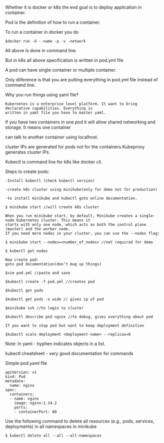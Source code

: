 Whether it is docker or k8s the end goal is to deploy application in container.

Pod is the definition of how to run a container.

To run a container in docker you do
```
$docker run -d --name -p -v -network 
```
All above is done in command line.

But in k8s all above specification is written in pod.yml file

A pod can have single container or multiple container.

Only diiference is that you are putting everything in pod.yml file instead of command line.

Why you run things using yaml file?
```
Kubernetes is a enterprise level platform. It want to bring declarative capabilities. Everything is
written in yaml file you have to master yaml.
```

If you have two containers in one pod it will allow shared networking and storage. It means one container 

can talk to another container using localhost.

cluster IPs are generated for pods not for the containers.Kubeproxy generates cluster IPs.

Kubectl is command line for k8s like docker cli.

Steps to create pods:
```
-Install kubectl (check kubectl version)

-create k8s cluster using minikube(only for demo not for production)

-to install minikube and kubectl goto online documentation.

$ minikube start //will create k8s cluster

When you run minikube start, by default, Minikube creates a single-node Kubernetes cluster. This means it
starts with only one node, which acts as both the control plane (master) and the worker node.
If you need more nodes in your cluster, you can use the --nodes flag:

$ minikube start --nodes=<number_of_nodes> //not required for demo

$ kubectl get nodes

Now create pod:
goto pod documentation(don't mug up things)

$vim pod.yml //paste and save

$kubectl create -f pod.yml //creates pod

$kubectl get pods

$kubectl get pods -o wide // gives ip of pod

$minikube ssh //to login to cluster

$kubectl describe pod nginx //to debug, gives everything about pod

If you want to stop pod but want to keep deployment definition

$kubectl scale deployment <deployment-name> --replicas=0

```

Note: In yaml - hyphen indicates objects in a list.

kubectl cheatsheet - very good documentation for commands


Simple pod.yaml file
```
apiVersion: v1
kind: Pod
metadata:
  name: nginx
spec:
  containers:
  - name: nginx
    image: nginx:1.14.2
    ports:
    - containerPort: 80

```


Use the following command to delete all resources (e.g., pods, services, deployments) in all namespaces in minikube
```
$ kubectl delete all --all --all-namespaces
```
